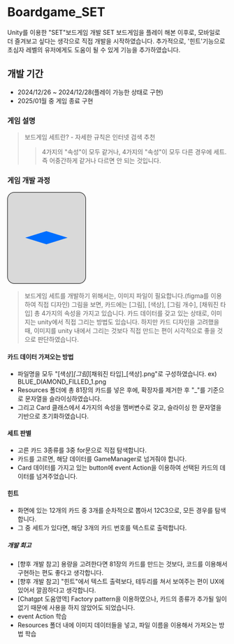 # Boardgame_SET
 Unity를 이용한 "SET"보드게임 개발
 SET 보드게임을 플레이 해본 이후로, 모바일로 더 즐겨보고 싶다는 생각으로 직접 개발을 시작하였습니다.
 추가적으로, '힌트'기능으로 초심자 레벨의 유저에게도 도움이 될 수 있게 기능을 추가하였습니다.

## 개발 기간 
- 2024/12/26 ~ 2024/12/28(플레이 가능한 상태로 구현)
- 2025/01월 중 게임 종료 구현

### 게임 설명
> 보드게임 세트란? - 자세한 규칙은 인터넷 검색 추천
>> 4가지의 "속성"이 모두 같거나, 4가지의 "속성"이 모두 다른 경우에 세트. 즉 어중간하게 같거나 다르면 안 되는 것입니다.

### 게임 개발 과정
![게임 내에 사용한 이미지](https://github.com/nmmlee/Boardgame_SET/blob/main/Assets/Resources/card/BLUE_DIAMOND_FILLED_1.png)
>보드게임 세트를 개발하기 위해서는, 이미지 파일이 필요합니다.(figma를 이용하여 직접 디자인)
>그림을 보면, 카드에는 [그림], [색상], [그림 개수], [채워진 타입] 총 4가지의 속성을 가지고 있습니다.
>카드 데이터를 갖고 있는 상태로, 이미지는 unity에서 직접 그리는 방법도 있습니다.
>하지만 카드 디자인을 고려했을 때, 이미지를 unity 내에서 그리는 것보다 직접 만드는 편이 시각적으로 좋을 것으로 판단하였습니다.


#### 카드 데이터 가져오는 방법
- 파일명을 모두 "[색상]_[그림]_[채워진 타입]_[색상].png"로 구성하였습니다. ex) BLUE_DIAMOND_FILLED_1.png
- Resources 폴더에 총 81장의 카드를 넣은 후에, 확장자를 제거한 후 "_"를 기준으로 문자열을 슬라이싱하였습니다.
- 그리고 Card 클래스에서 4가지의 속성을 멤버변수로 갖고, 슬라이싱 한 문자열을 기반으로 초기화하였습니다.

#### 세트 판별
- 고른 카드 3종류를 3중 for문으로 직접 탐색합니다.
- 카드를 고르면, 해당 데이터를 GameManager로 넘겨줘야 합니다.
- Card 데이터를 가지고 있는 button에 event Action을 이용하여 선택된 카드의 데이터를 넘겨주었습니다.

#### 힌트
- 화면에 있는 12개의 카드 중 3개를 순차적으로 뽑아서 12C3으로, 모든 경우를 탐색합니다.
- 그 중 세트가 있다면, 해당 3개의 카드 번호를 텍스트로 출력합니다.


##### 개발 회고
- [향후 개발 참고] 용량을 고려한다면 81장의 카드를 만드는 것보다, 코드를 이용해서 구현하는 편도 좋다고 생각합니다.
- [향후 개발 참고] "힌트"에서 텍스트 출력보다, 테두리를 쳐서 보여주는 편이 UX에 있어서 깔끔하다고 생각합니다.
- [Chatgpt 도움영역] Factory pattern을 이용하였으나, 카드의 종류가 추가될 일이 없기 때문에 사용을 하지 않았어도 되었습니다.
- event Action 학습
- Resources 폴더 내에 이미지 데이터들을 넣고, 파일 이름을 이용해서 가져오는 방법 학습

